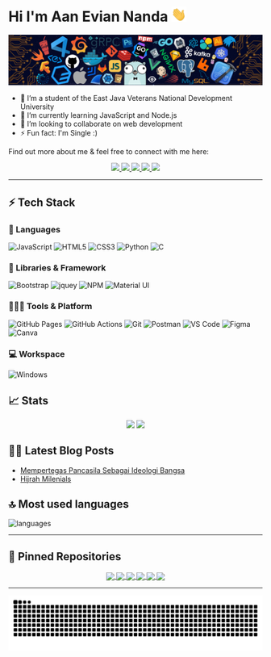 # Hi I'm Aan Evian Nanda <img src="/src/wave.gif" width="30px">

<img src="/src/header_.png"/>

- 🔭 I’m a student of the East Java Veterans National Development University
- 🌱 I’m currently learning JavaScript and Node.js
- 👯 I’m looking to collaborate on web development
- ⚡ Fun fact: I'm Single :)


Find out more about me & feel free to connect with me here:

<p align="center">
	<a href="https://www.linkedin.com/in/aan-evian-nanda-585a4a223/">
		<img src="https://img.shields.io/badge/LinkedIn-0077B5?style=for-the-badge&logo=linkedin&logoColor=white" />
	</a>
	<a href="https://www.instagram.com/aanevian/">
		<img src="https://img.shields.io/badge/Instagram-1DA1F2?style=for-the-badge&logo=twitter&logoColor=white" />
	</a>
  <a href="https://asmit2952.github.io/">
		<img src="https://img.shields.io/badge/portfolio-1AA260?style=for-the-badge&logo=About.me&logoColor=white" />
	</a>
	<a href="https://web.facebook.com/aan.en.14/">
		<img src="https://img.shields.io/badge/facebook-000000%7D?style=for-the-badge&logo=biolink&logoColor=white" />
	</a>
  <a href="mailto:aan.eviananda74@gmail.com">
		<img src="https://img.shields.io/badge/Gmail-D14836?style=for-the-badge&logo=gmail&logoColor=white" />
	</a>
</p>

---

## ⚡ Tech Stack

### 🚀 Languages

![JavaScript](https://img.shields.io/badge/JavaScript-323330?style=for-the-badge&logo=javascript&logoColor=F7DF1E)
![HTML5](https://img.shields.io/badge/HTML5-E34F26?style=for-the-badge&logo=html5&logoColor=white)
![CSS3](https://img.shields.io/badge/CSS3-1572B6?style=for-the-badge&logo=css3&logoColor=white)
![Python](https://img.shields.io/badge/Python-FFD43B?style=for-the-badge&logo=python&logoColor=306998)
![C](https://img.shields.io/badge/C-00599C?style=for-the-badge&logo=c&logoColor=white)

### 🧩 Libraries & Framework

![Bootstrap](https://img.shields.io/badge/Bootstrap-563D7C?style=for-the-badge&logo=bootstrap&logoColor=white)
![jquey](https://img.shields.io/badge/jQuery-0769AD?style=for-the-badge&logo=jquery&logoColor=white)
![NPM](https://img.shields.io/badge/npm-CB3837?style=for-the-badge&logo=npm&logoColor=white)
![Material UI](https://img.shields.io/badge/Material--UI-0081CB?style=for-the-badge&logo=material-ui&logoColor=white)

### 🧑🏻‍💻 Tools & Platform

![GitHub Pages](https://img.shields.io/badge/GitHub_Pages-100000?style=for-the-badge&logo=github&logoColor=white)
![GitHub Actions](https://img.shields.io/badge/GitHub_Actions-2088FF?style=for-the-badge&logo=github-actions&logoColor=white)
![Git](https://img.shields.io/badge/Git-F05032?style=for-the-badge&logo=git&logoColor=white)
![Postman](https://img.shields.io/badge/Postman-FF6C37?style=for-the-badge&logo=Postman&logoColor=white)
![VS Code](https://img.shields.io/badge/Visual_Studio_Code-0078D4?style=for-the-badge&logo=visual%20studio%20code&logoColor=white)
![Figma](https://img.shields.io/badge/Figma-F24E1E?style=for-the-badge&logo=figma&logoColor=white)
![Canva](https://img.shields.io/badge/Canva-%2300C4CC.svg?&style=for-the-badge&logo=Canva&logoColor=white)

### 💻 Workspace

![Windows](https://img.shields.io/badge/Windows-0078D6?style=for-the-badge&logo=windows&logoColor=white)

## 📈 Stats

<p align="center">
  <img width="48%" src="https://github-readme-stats.vercel.app/api?username=aaneviannanda&show_icons=true&hide_border=true&theme=radical" />
  <img width="48%" src="https://github-readme-streak-stats.herokuapp.com/?user=aaneviannanda&hide_border=true&theme=radical" />
</p>

## ✍🏻 Latest Blog Posts

<!-- BLOG-POST-LIST:START -->
- [Mempertegas Pancasila Sebagai Ideologi Bangsa](https://aanevianblog.blogspot.com/2020/12/mempertegas-pancasilasebagai-ideologi.html)
- [Hijrah Milenials](https://aanevianblog.blogspot.com/2019/09/hijrah-milenials-kisah-hijrah-remaja.html)
<!-- BLOG-POST-LIST:END -->

## 🔝 Most used languages

  <img alt="languages" src="https://github-readme-stats.vercel.app/api/top-langs/?username=aaneviannanda&layout=compact&hide_border=true&theme=radical" />

---

## 📕 Pinned Repositories

<p align="center">
<a href="https://github.com/aaneviannanda/Aplikasi-Informasi-Kebun-Binatang">
  <img align="center" src="https://github-readme-stats.vercel.app/api/pin/?username=aaneviannanda&repo=Aplikasi-Informasi-Kebun-Binatang&hide_border=true&theme=radical" />
</a>

<a href="https://github.com/aaneviannanda/Bookshelf-Apps">
  <img align="center" src="https://github-readme-stats.vercel.app/api/pin/?username=aaneviannanda&repo=Bookshelf-Apps&hide_border=true&theme=radical" />
</a>

<a href="https://github.com/aaneviannanda/Diferensiasi-Selisih-Mundur">
  <img align="center" src="https://github-readme-stats.vercel.app/api/pin/?username=aaneviannanda&repo=Diferensiasi-Selisih-Mundur&hide_border=true&theme=radical" />
</a>

<a href="https://github.com/aaneviannanda/Flouws-profile">
  <img align="center" src="https://github-readme-stats.vercel.app/api/pin/?username=aaneviannanda&repo=Flouws-profile&hide_border=true&theme=radical" />
</a>

<a href="https://github.com/aaneviannanda/Klasifikasi-Huruf-Hijaiyah-Tulisan-Tangan">
  <img align="center" src="https://github-readme-stats.vercel.app/api/pin/?username=aaneviannanda&repo=Klasifikasi-Huruf-Hijaiyah-Tulisan-Tangan&hide_border=true&theme=radical" />
</a>

<a href="https://github.com/aaneviannanda/my-movie">
  <img align="center" src="https://github-readme-stats.vercel.app/api/pin/?username=aaneviannanda&repo=my-movie&hide_border=true&theme=radical" />
</a>

</p>

<!--![Asmit's GitHub activity graph](https://activity-graph.herokuapp.com/graph?username=Asmit2952&hide_border=true&theme=redical)-->

---

<p align="center">
   <img src="https://github.com/Asmit2952/Asmit2952/blob/output/github-contribution-grid-snake.svg" alt="snake">
</p>
